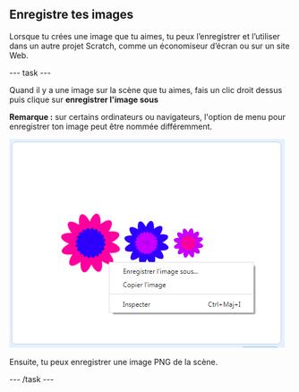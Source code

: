 ## Enregistre tes images

Lorsque tu crées une image que tu aimes, tu peux l’enregistrer et l’utiliser dans un autre projet Scratch, comme un économiseur d’écran ou sur un site Web.

\--- task \---

Quand il y a une image sur la scène que tu aimes, fais un clic droit dessus puis clique sur **enregistrer l'image sous**

**Remarque :** sur certains ordinateurs ou navigateurs, l'option de menu pour enregistrer ton image peut être nommée différemment.

![capture d'écran](images/flower-save-stage.png)

Ensuite, tu peux enregistrer une image PNG de la scène.

\--- /task \---